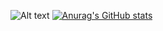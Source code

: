 ![Alt text](https://spotify-recently-played-readme.vercel.app/api?user=1ovj9iuzdyysjppw1k6rphdcl) [![Anurag's GitHub stats](https://github-readme-stats.vercel.app/api?username=RomaiinGIT)](https://github.com/anuraghazra/github-readme-stats)
